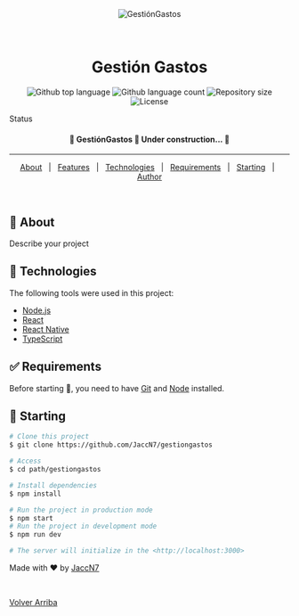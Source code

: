 <div align="center" id="top"> 
  <img src="./.github/app.gif" alt="GestiónGastos" />

  &#xa0;

  <!-- <a href="https://gestióngastos.netlify.app">Demo</a> -->
</div>

<h1 align="center">Gestión Gastos</h1>

<div align="center">
  <img alt="Github top language" src="https://img.shields.io/github/languages/top/JaccN7/gestióngastos?color=56BEB8">
  <img alt="Github language count" src="https://img.shields.io/github/languages/count/JaccN7/gestióngastos?color=56BEB8">
  <img alt="Repository size" src="https://img.shields.io/github/repo-size/JaccN7/gestióngastos?color=56BEB8">
  <img alt="License" src="https://img.shields.io/github/license/JaccN7/gestióngastos?color=56BEB8">
</div>

Status 

<h4 align="center"> 
	🚧  GestiónGastos 🚀 Under construction...  🚧
</h4> 

<hr> 

<p align="center">
  <a href="#dart-about">About</a> &#xa0; | &#xa0; 
  <a href="#sparkles-features">Features</a> &#xa0; | &#xa0;
  <a href="#rocket-technologies">Technologies</a> &#xa0; | &#xa0;
  <a href="#white_check_mark-requirements">Requirements</a> &#xa0; | &#xa0;
  <a href="#checkered_flag-starting">Starting</a> &#xa0; | &#xa0;
  <a href="https://github.com/JaccN7" target="_blank">Author</a>
</p>

<br>

## :dart: About ##

Describe your project

## :rocket: Technologies ##

The following tools were used in this project:

- [Node.js](https://nodejs.org/en/)
- [React](https://pt-br.reactjs.org/)
- [React Native](https://reactnative.dev/)
- [TypeScript](https://www.typescriptlang.org/)

## :white_check_mark: Requirements ##

Before starting :checkered_flag:, you need to have [Git](https://git-scm.com) and [Node](https://nodejs.org/en/) installed.

## :checkered_flag: Starting ##

```bash
# Clone this project
$ git clone https://github.com/JaccN7/gestiongastos

# Access
$ cd path/gestiongastos

# Install dependencies
$ npm install

# Run the project in production mode
$ npm start
# Run the project in development mode
$ npm run dev

# The server will initialize in the <http://localhost:3000>
```

Made with :heart: by <a href="https://github.com/JaccN7" target="_blank">JaccN7</a>

&#xa0;

<a href="#top">Volver Arriba</a>
